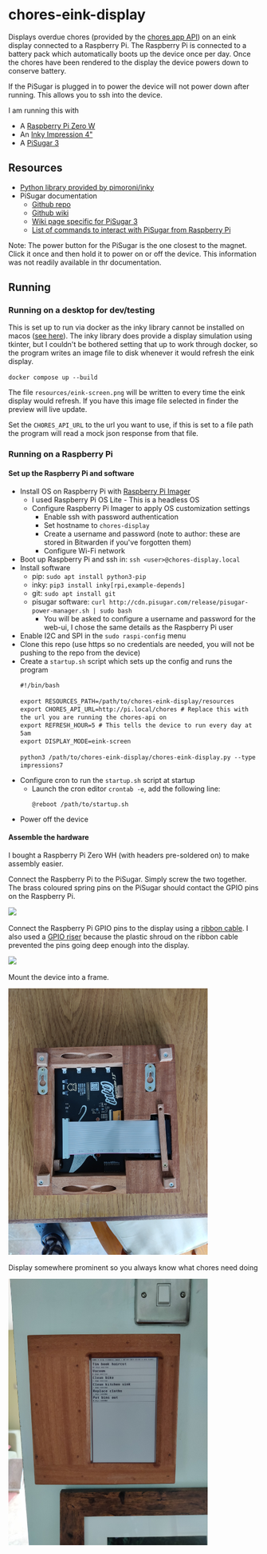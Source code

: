 # chores-eink-display

Displays overdue chores (provided by the [chores app API](https://github.com/sizlo/chores)) on an eink display connected to a Raspberry Pi. The Raspberry Pi is connected to a battery pack which automatically boots up the device once per day. Once the chores have been rendered to the display the device powers down to conserve battery.

If the PiSugar is plugged in to power the device will not power down after running. This allows you to ssh into the device.

I am running this with
- A [Raspberry Pi Zero W](https://www.raspberrypi.com/products/raspberry-pi-zero-w/)
- An [Inky Impression 4"](https://shop.pimoroni.com/products/inky-impression-7-3)
- A [PiSugar 3](https://github.com/PiSugar/PiSugar)

## Resources

- [Python library provided by pimoroni/inky](https://github.com/pimoroni/inky)
- PiSugar documentation
  - [Github repo](https://github.com/PiSugar/PiSugar)
  - [Github wiki](https://github.com/PiSugar/PiSugar/wiki)
  - [Wiki page specific for PiSugar 3](https://github.com/PiSugar/PiSugar/wiki/PiSugar-3-Series)
  - [List of commands to interact with PiSugar from Raspberry Pi](https://github.com/PiSugar/PiSugar/wiki/PiSugar-Power-Manager-(Software)#commands)

Note: The power button for the PiSugar is the one closest to the magnet. Click it once and then hold it to power on or off the device. This information was not readily available in thr documentation.

## Running

### Running on a desktop for dev/testing

This is set up to run via docker as the inky library cannot be installed on macos ([see here](https://github.com/pimoroni/inky/issues/185)). The inky library does provide a display simulation using tkinter, but I couldn't be bothered setting that up to work through docker, so the program writes an image file to disk whenever it would refresh the eink display.

`docker compose up --build`

The file `resources/eink-screen.png` will be written to every time the eink display would refresh. If you have this image file selected in finder the preview will live update.

Set the `CHORES_API_URL` to the url you want to use, if this is set to a file path the program will read a mock json response from that file.

### Running on a Raspberry Pi

#### Set up the Raspberry Pi and software

- Install OS on Raspberry Pi with [Raspberry Pi Imager](https://www.raspberrypi.com/software/)
    - I used Raspberry Pi OS Lite - This is a headless OS
    - Configure Raspberry Pi Imager to apply OS customization settings
        - Enable ssh with password authentication
        - Set hostname to `chores-display`
        - Create a username and password (note to author: these are stored in Bitwarden if you've forgotten them)
        - Configure Wi-Fi network
- Boot up Raspberry Pi and ssh in: `ssh <user>@chores-display.local`
- Install software
  - pip: `sudo apt install python3-pip`
  - inky: `pip3 install inky[rpi,example-depends]`
  - git: `sudo apt install git`
  - pisugar software: `curl http://cdn.pisugar.com/release/pisugar-power-manager.sh | sudo bash`
    - You will be asked to configure a username and password for the web-ui, I chose the same details as the Raspberry Pi user
- Enable I2C and SPI in the `sudo raspi-config` menu
- Clone this repo (use https so no credentials are needed, you will not be pushing to the repo from the device)
- Create a `startup.sh` script which sets up the config and runs the program
  ```
  #!/bin/bash
  
  export RESOURCES_PATH=/path/to/chores-eink-display/resources
  export CHORES_API_URL=http://pi.local/chores # Replace this with the url you are running the chores-api on 
  export REFRESH_HOUR=5 # This tells the device to run every day at 5am
  export DISPLAY_MODE=eink-screen
  
  python3 /path/to/chores-eink-display/chores-eink-display.py --type impressions7
  ```
- Configure cron to run the `startup.sh` script at startup
  - Launch the cron editor `crontab -e`, add the following line:
    ```
    @reboot /path/to/startup.sh
    ```
- Power off the device

#### Assemble the hardware

I bought a Raspberry Pi Zero WH (with headers pre-soldered on) to make assembly easier.

Connect the Raspberry Pi to the PiSugar. Simply screw the two together. The brass coloured spring pins on the PiSugar should contact the GPIO pins on the Raspberry Pi.

<img src="docs/ConnectRaspberryPiToPiSugar.png" width=400 />

Connect the Raspberry Pi GPIO pins to the display using a [ribbon cable](https://thepihut.com/products/40-pin-gpio-male-to-female-ribbon-cable-150mm-gertboard). I also used a [GPIO riser](https://thepihut.com/products/gpio-riser-header-for-raspberry-pi) because the plastic shroud on the ribbon cable prevented the pins going deep enough into the display.

<img src="docs/ConnectRaspberryPiToDisplay.png" width=400 />

Mount the device into a frame.

<img src="docs/MountIntoAFrame.jpg" width=400 />

Display somewhere prominent so you always know what chores need doing

<img src="docs/DisplaySomewhereProminent.jpg" width=400 />

